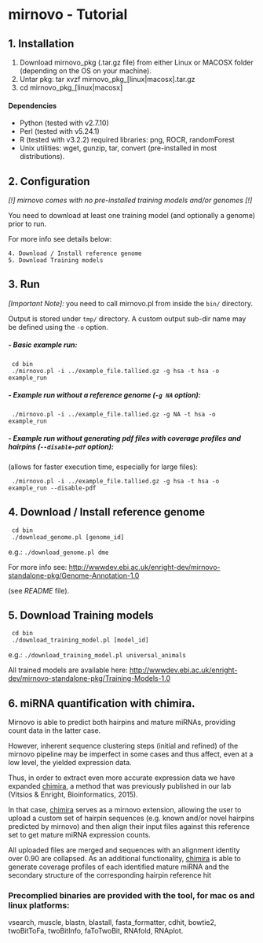 mirnovo - Tutorial
==================


## 1. Installation
 1. Download mirnovo_pkg (.tar.gz file) from either Linux or MACOSX folder (depending on the OS on your machine). 
 2. Untar pkg: tar xvzf mirnovo_pkg_[linux|macosx].tar.gz
 3. cd mirnovo_pkg_[linux|macosx]

#### Dependencies
- Python (tested with v2.7.10)
- Perl (tested with v5.24.1)
- R (tested with v3.2.2)
	required libraries: png, ROCR, randomForest 
- Unix utilities: wget, gunzip, tar, convert (pre-installed in most distributions).




## 2. Configuration
_[!] mirnovo comes with no pre-installed training models and/or genomes [!]_

You need to download at least one training model (and optionally a genome) prior to run.

For more info see details below:

	4. Download / Install reference genome
	5. Download Training models 




## 3. Run
_[Important Note]:_
you need to call mirnovo.pl from inside the `bin/` directory.

Output is stored under `tmp/` directory. A custom output sub-dir name may be defined using the `-o` option.

##### - Basic example run:
```
 cd bin 
 ./mirnovo.pl -i ../example_file.tallied.gz -g hsa -t hsa -o example_run 
```


##### - Example run without a reference genome (`-g NA` option):
```
 ./mirnovo.pl -i ../example_file.tallied.gz -g NA -t hsa -o example_run
```


##### - Example run without generating pdf files with coverage profiles and hairpins (`--disable-pdf` option):
(allows for faster execution time, especially for large files):
```
 ./mirnovo.pl -i ../example_file.tallied.gz -g hsa -t hsa -o example_run --disable-pdf
``` 





## 4. Download / Install reference genome
```
 cd bin
 ./download_genome.pl [genome_id]
```

e.g.: `./download_genome.pl dme`

For more info see: http://wwwdev.ebi.ac.uk/enright-dev/mirnovo-standalone-pkg/Genome-Annotation-1.0

(see _README_ file).





## 5. Download Training models
```
 cd bin
 ./download_training_model.pl [model_id]
```

e.g.: `./download_training_model.pl universal_animals`

All trained models are available here: 
http://wwwdev.ebi.ac.uk/enright-dev/mirnovo-standalone-pkg/Training-Models-1.0





## 6. miRNA quantification with chimira.

Mirnovo is able to predict both hairpins and mature miRNAs, providing count data in the latter case. 

However, inherent sequence clustering steps (initial and refined) of the mirnovo pipeline may be imperfect in some cases and thus affect, even at a low level, the yielded expression data. 

Thus, in order to extract even more accurate expression data we have expanded [chimira](wwwdev.ebi.ac.uk/enright-dev/chimira/), a method that was previously published in our lab (Vitsios & Enright, Bioinformatics, 2015). 

In that case, [chimira](wwwdev.ebi.ac.uk/enright-dev/chimira/) serves as a mirnovo extension, allowing the user to upload a custom set of hairpin sequences (e.g. known and/or novel hairpins predicted by mirnovo) and then align their input files against this reference set to get mature miRNA expression counts. 

All uploaded files are merged and sequences with an alignment identity over 0.90 are collapsed. As an additional functionality, [chimira](wwwdev.ebi.ac.uk/enright-dev/chimira/) is able to generate coverage profiles of each identified mature miRNA and the secondary structure of the corresponding hairpin reference hit






### Precomplied binaries are provided with the tool, for mac os and linux platforms: 
vsearch, muscle, blastn, blastall, fasta_formatter, cdhit, bowtie2, twoBitToFa, twoBitInfo, faToTwoBit, RNAfold, RNAplot.  
